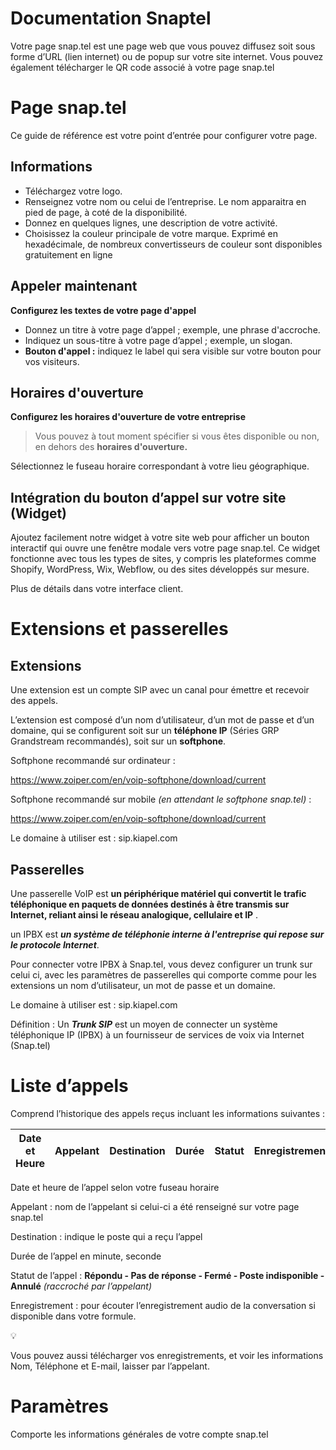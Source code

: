 # Documentation Snaptel

Votre page snap.tel est une page web que vous pouvez diffusez soit sous forme d’URL (lien internet) ou de popup sur votre site internet. Vous pouvez également télécharger le QR code associé à votre page snap.tel

# Page snap.tel

Ce guide de référence est votre point d’entrée pour configurer votre page.

## **Informations**

- Téléchargez votre logo.
- Renseignez votre nom ou celui de l’entreprise. Le nom apparaitra en pied de page, à coté de la disponibilité.
- Donnez en quelques lignes, une description de votre activité.
- Choisissez la couleur principale de votre marque. Exprimé en hexadécimale, de nombreux convertisseurs de couleur sont disponibles gratuitement en ligne

## Appeler maintenant

**Configurez les textes de votre page d'appel**

- Donnez un titre à votre page d’appel ; exemple, une phrase d'accroche.
- Indiquez un sous-titre à votre page d’appel ; exemple, un slogan.
- **Bouton d'appel :** indiquez le label qui sera visible sur votre bouton pour vos visiteurs.

## Horaires d'ouverture

**Configurez les horaires d'ouverture de votre entreprise**

> Vous pouvez à tout moment spécifier si vous êtes disponible ou non, en dehors des **horaires d'ouverture.**

Sélectionnez le fuseau horaire correspondant à votre lieu géographique.

## **Intégration du bouton d’appel sur votre site (Widget)**

Ajoutez facilement notre widget à votre site web pour afficher un bouton interactif qui ouvre une fenêtre modale vers votre page snap.tel. Ce widget fonctionne avec tous les types de sites, y compris les plateformes comme Shopify, WordPress, Wix, Webflow, ou des sites développés sur mesure.

Plus de détails dans votre interface client.

# Extensions et passerelles

## Extensions

Une extension est un compte SIP avec un canal pour émettre et recevoir des appels.

L’extension est composé d’un nom d’utilisateur, d’un mot de passe et d’un domaine, qui se configurent soit sur un **téléphone IP** (Séries GRP Grandstream recommandés), soit sur un **softphone**.

Softphone recommandé sur ordinateur :

https://www.zoiper.com/en/voip-softphone/download/current

Softphone recommandé sur mobile _(en attendant le softphone snap.tel)_ :

https://www.zoiper.com/en/voip-softphone/download/current

Le domaine à utiliser est : sip.kiapel.com

## Passerelles

Une passerelle VoIP est **un périphérique matériel qui convertit le trafic téléphonique en paquets de données destinés à être transmis sur Internet, reliant ainsi le réseau analogique, cellulaire et IP** .

un IPBX est **_un système de téléphonie interne à l'entreprise qui repose sur le protocole Internet_**.

Pour connecter votre IPBX à Snap.tel, vous devez configurer un trunk sur celui ci, avec les paramètres de passerelles qui comporte comme pour les extensions un nom d’utilisateur, un mot de passe et un domaine.

Le domaine à utiliser est : sip.kiapel.com

Définition : Un **_Trunk SIP_** est un moyen de connecter un système téléphonique IP (IPBX) à un fournisseur de services de voix via Internet (Snap.tel)

# Liste d’appels

Comprend l’historique des appels reçus incluant les informations suivantes :

| **Date et Heure** | **Appelant** | **Destination** | **Durée** | **Statut** | **Enregistrement** |
| ----------------- | ------------ | --------------- | --------- | ---------- | ------------------ |

Date et heure de l’appel selon votre fuseau horaire

Appelant : nom de l’appelant si celui-ci a été renseigné sur votre page snap.tel

Destination : indique le poste qui a reçu l’appel

Durée de l’appel en minute, seconde

Statut de l’appel : **Répondu - Pas de réponse - Fermé - Poste indisponible - Annulé** _(raccroché par l’appelant)_

Enregistrement : pour écouter l’enregistrement audio de la conversation si disponible dans votre formule.

<aside>
💡

Vous pouvez aussi télécharger vos enregistrements, et voir les informations Nom, Téléphone et E-mail, laisser par l’appelant.

</aside>

# **Paramètres**

Comporte les informations générales de votre compte snap.tel
